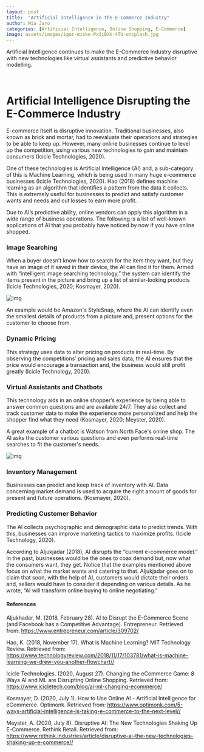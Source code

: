 ```yaml
---
layout: post
title:  "Artificial Intelligence in the E-Commerce Industry"
author: Mia Jaro
categories: [Artificial Intelligence, Online Shopping, E-Commerce]
image: assets/images/igor-miske-Px3iBXV-4TU-unsplash.jpg
---
```

Artificial Intelligence continues to make the E-Commerce Industry disruptive with new technologies like virtual assistants and predictive behavior modelling. 

 <br/>

# Artificial Intelligence Disrupting the E-Commerce Industry

E-commerce itself is disruptive innovation. Traditional businesses, also known as brick and mortar, had to reevaluate their operations and strategies to be able to keep up. However, many online businesses continue to level up the competition, using various new technologies to gain and maintain consumers (Icicle Technologies, 2020). 

One of these technologies is Artificial Intelligence (AI) and, a sub-category of this is Machine Learning, which is being used in many huge e-commerce businesses (Icicle Technologies, 2020). Hao (2018) defines machine learning as an algorithm that identifies a pattern from the data it collects. This is extremely useful for businesses to predict and satisfy customer wants and needs and cut losses to earn more profit.

Due to AI’s predictive ability, online vendors can apply this algorithm in a wide range of business operations. The following is a list of well-known applications of AI that you probably have noticed by now if you have online shopped.

### Image Searching

When a buyer doesn’t know how to search for the item they want, but they have an image of it saved in their device, the AI can find it for them. Armed with “intelligent image searching technology,” the system can identify the items present in the picture and bring up a list of similar-looking products (Icicle Technologies, 2020; Kosmayer, 2020).

![img](https://i.imgur.com/RET2Wv6.jpg)

An example would be Amazon's StyleSnap, where the AI can identify even the smallest details of products from a picture and, present options for the customer to choose from.

### Dynamic Pricing

This strategy uses data to alter pricing on products in real-time. By observing the competitions’ pricing and sales data, the AI ensures that the price would encourage a transaction and, the business would still profit greatly (Icicle Technology, 2020).

### Virtual Assistants and Chatbots

This technology aids in an online shopper’s experience by being able to answer common questions and are available 24/7. They also collect and track customer data to make the experience more personalized and help the shopper find what they need (Kosmayer, 2020; Meyster, 2020).

A great example of a chatbot is Watson from North Face's online shop. The AI asks the customer various questions and even performs real-time searches to fit the customer's needs.

![img](https://i.imgur.com/HDB7Bwg.png)

### Inventory Management

Businesses can predict and keep track of inventory with AI. Data concerning market demand is used to acquire the right amount of goods for present and future operations. (Kosmayer, 2020).

### Predicting Customer Behavior

The AI collects psychographic and demographic data to predict trends. With this, businesses can improve marketing tactics to maximize profits. (Icicle Technology, 2020). 

According to Aljukjadar (2018), AI disrupts the “current e-commerce model.” In the past, businesses would be the ones to coax demand but, now what the consumers want, they get. Notice that the examples mentioned above focus on what the market wants and catering to that. Aljukjadar goes on to claim that soon, with the help of AI, customers would dictate their orders and, sellers would have to consider it depending on various details. As he wrote, “AI will transform online buying to online negotiating.” 

#### References 

Aljukhadar, M. (2018, February 28). AI to Disrupt the E-Commerce Scene (and Facebook has a Competitive Advantage). Entrepreneur. Retrieved from: <https://www.entrepreneur.com/article/309702/>

Hao, K. (2018, November 17). What is Machine Learning? MIT Technology Review. Retrieved from: <https://www.technologyreview.com/2018/11/17/103781/what-is-machine-learning-we-drew-you-another-flowchart//>

Icicle Technologies. (2020, August 27). Changing the eCommerce Game: 8 Ways AI and ML are Disrupting Online Shopping. Retrieved from: <https://www.icicletech.com/blog/ai-ml-changing-ecommerce/>

Kosmayer, D. (2020, July 1). How to Use Online AI - Artificial Intelligence for eCommerce. Optimonk. Retrieved from: <https://www.optimonk.com/5-ways-artificial-intelligence-is-taking-e-commerce-to-the-next-level//>

Meyster, A. (2020, July 8). Disruptive AI: The New Technologies Shaking Up E-Commerce. Rethink Retail. Retrieved from: <https://www.rethink.industries/article/disruptive-ai-the-new-technologies-shaking-up-e-commerce//>
